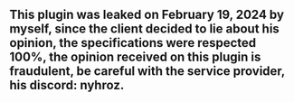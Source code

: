 ## This plugin was leaked on February 19, 2024 by myself, since the client decided to lie about his opinion, the specifications were respected 100%, the opinion received on this plugin is fraudulent, be careful with the service provider, his discord: nyhroz.
